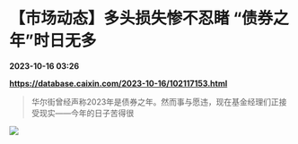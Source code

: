 # 【市场动态】多头损失惨不忍睹 “债券之年”时日无多

**2023-10-16 03:26**

**https://database.caixin.com/2023-10-16/102117153.html**

> 华尔街曾经声称2023年是债券之年。然而事与愿违，现在基金经理们正接受现实——今年的日子苦得很

  

[![](https://img.caixin.com/2019-05-20/1558354403171715_840_560.jpg)](https://cms.caixin.com/g3/var/thumbs/_normal/2019-05-20/1558354403171715.jpg)